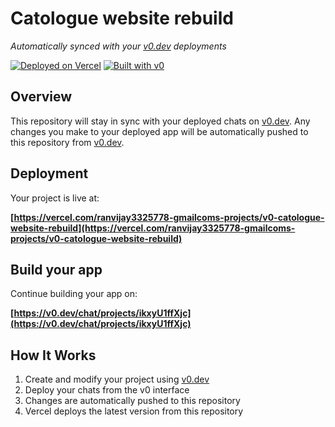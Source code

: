# Catologue website rebuild

*Automatically synced with your [v0.dev](https://v0.dev) deployments*

[![Deployed on Vercel](https://img.shields.io/badge/Deployed%20on-Vercel-black?style=for-the-badge&logo=vercel)](https://vercel.com/ranvijay3325778-gmailcoms-projects/v0-catologue-website-rebuild)
[![Built with v0](https://img.shields.io/badge/Built%20with-v0.dev-black?style=for-the-badge)](https://v0.dev/chat/projects/ikxyU1ffXjc)

## Overview

This repository will stay in sync with your deployed chats on [v0.dev](https://v0.dev).
Any changes you make to your deployed app will be automatically pushed to this repository from [v0.dev](https://v0.dev).

## Deployment

Your project is live at:

**[https://vercel.com/ranvijay3325778-gmailcoms-projects/v0-catologue-website-rebuild](https://vercel.com/ranvijay3325778-gmailcoms-projects/v0-catologue-website-rebuild)**

## Build your app

Continue building your app on:

**[https://v0.dev/chat/projects/ikxyU1ffXjc](https://v0.dev/chat/projects/ikxyU1ffXjc)**

## How It Works

1. Create and modify your project using [v0.dev](https://v0.dev)
2. Deploy your chats from the v0 interface
3. Changes are automatically pushed to this repository
4. Vercel deploys the latest version from this repository